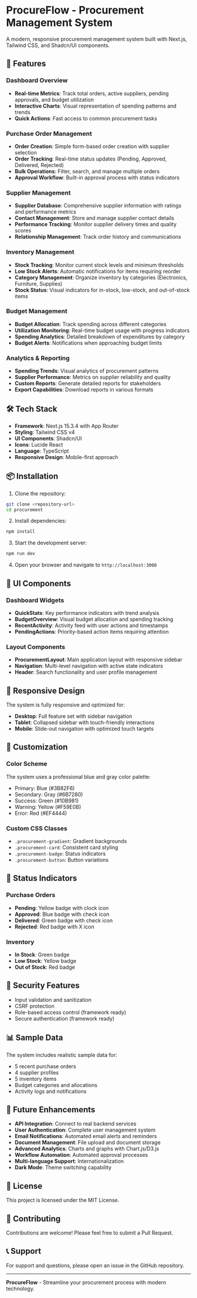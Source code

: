 # ProcureFlow - Procurement Management System

A modern, responsive procurement management system built with Next.js, Tailwind CSS, and Shadcn/UI components.

## 🚀 Features

### Dashboard Overview
- **Real-time Metrics**: Track total orders, active suppliers, pending approvals, and budget utilization
- **Interactive Charts**: Visual representation of spending patterns and trends
- **Quick Actions**: Fast access to common procurement tasks

### Purchase Order Management
- **Order Creation**: Simple form-based order creation with supplier selection
- **Order Tracking**: Real-time status updates (Pending, Approved, Delivered, Rejected)
- **Bulk Operations**: Filter, search, and manage multiple orders
- **Approval Workflow**: Built-in approval process with status indicators

### Supplier Management
- **Supplier Database**: Comprehensive supplier information with ratings and performance metrics
- **Contact Management**: Store and manage supplier contact details
- **Performance Tracking**: Monitor supplier delivery times and quality scores
- **Relationship Management**: Track order history and communications

### Inventory Management
- **Stock Tracking**: Monitor current stock levels and minimum thresholds
- **Low Stock Alerts**: Automatic notifications for items requiring reorder
- **Category Management**: Organize inventory by categories (Electronics, Furniture, Supplies)
- **Stock Status**: Visual indicators for in-stock, low-stock, and out-of-stock items

### Budget Management
- **Budget Allocation**: Track spending across different categories
- **Utilization Monitoring**: Real-time budget usage with progress indicators
- **Spending Analytics**: Detailed breakdown of expenditures by category
- **Budget Alerts**: Notifications when approaching budget limits

### Analytics & Reporting
- **Spending Trends**: Visual analytics of procurement patterns
- **Supplier Performance**: Metrics on supplier reliability and quality
- **Custom Reports**: Generate detailed reports for stakeholders
- **Export Capabilities**: Download reports in various formats

## 🛠️ Tech Stack

- **Framework**: Next.js 15.3.4 with App Router
- **Styling**: Tailwind CSS v4
- **UI Components**: Shadcn/UI
- **Icons**: Lucide React
- **Language**: TypeScript
- **Responsive Design**: Mobile-first approach

## 📦 Installation

1. Clone the repository:
```bash
git clone <repository-url>
cd procurement
```

2. Install dependencies:
```bash
npm install
```

3. Start the development server:
```bash
npm run dev
```

4. Open your browser and navigate to `http://localhost:3000`

## 🎨 UI Components

### Dashboard Widgets
- **QuickStats**: Key performance indicators with trend analysis
- **BudgetOverview**: Visual budget allocation and spending tracking
- **RecentActivity**: Activity feed with user actions and timestamps
- **PendingActions**: Priority-based action items requiring attention

### Layout Components
- **ProcurementLayout**: Main application layout with responsive sidebar
- **Navigation**: Multi-level navigation with active state indicators
- **Header**: Search functionality and user profile management

## 📱 Responsive Design

The system is fully responsive and optimized for:
- **Desktop**: Full feature set with sidebar navigation
- **Tablet**: Collapsed sidebar with touch-friendly interactions
- **Mobile**: Slide-out navigation with optimized touch targets

## 🔧 Customization

### Color Scheme
The system uses a professional blue and gray color palette:
- Primary: Blue (#3B82F6)
- Secondary: Gray (#6B7280)
- Success: Green (#10B981)
- Warning: Yellow (#F59E0B)
- Error: Red (#EF4444)

### Custom CSS Classes
- `.procurement-gradient`: Gradient backgrounds
- `.procurement-card`: Consistent card styling
- `.procurement-badge`: Status indicators
- `.procurement-button`: Button variations

## 🚦 Status Indicators

### Purchase Orders
- **Pending**: Yellow badge with clock icon
- **Approved**: Blue badge with check icon
- **Delivered**: Green badge with check icon
- **Rejected**: Red badge with X icon

### Inventory
- **In Stock**: Green badge
- **Low Stock**: Yellow badge
- **Out of Stock**: Red badge

## 🔐 Security Features

- Input validation and sanitization
- CSRF protection
- Role-based access control (framework ready)
- Secure authentication (framework ready)

## 📊 Sample Data

The system includes realistic sample data for:
- 5 recent purchase orders
- 4 supplier profiles
- 5 inventory items
- Budget categories and allocations
- Activity logs and notifications

## 🎯 Future Enhancements

- **API Integration**: Connect to real backend services
- **User Authentication**: Complete user management system
- **Email Notifications**: Automated email alerts and reminders
- **Document Management**: File upload and document storage
- **Advanced Analytics**: Charts and graphs with Chart.js/D3.js
- **Workflow Automation**: Automated approval processes
- **Multi-language Support**: Internationalization
- **Dark Mode**: Theme switching capability

## 📄 License

This project is licensed under the MIT License.

## 🤝 Contributing

Contributions are welcome! Please feel free to submit a Pull Request.

## 📞 Support

For support and questions, please open an issue in the GitHub repository.

---

**ProcureFlow** - Streamline your procurement process with modern technology.
